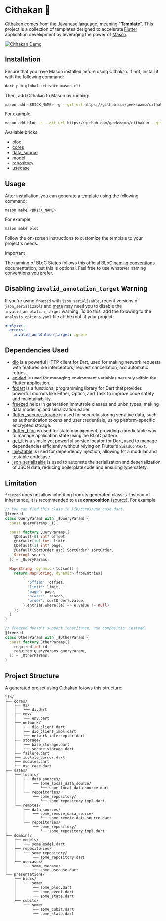 # Cithakan 🧱

[Cithakan] comes from the [Javanese language], meaning "**Template**". This project is a collection of templates designed to accelerate [Flutter] application development by leveraging the power of [Mason].

[![Cithakan Demo](https://asciinema.org/a/KjeoJkoMB6e95q6f7VQG2UmRV.svg "Cithakan Demo")](https://asciinema.org/a/KjeoJkoMB6e95q6f7VQG2UmRV)

## Installation

Ensure that you have Mason installed before using Cithakan. If not, install it with the following command:

```bash
dart pub global activate mason_cli
```

Then, add Cithakan to Mason by running:

```bash
mason add <BRICK_NAME> -g --git-url https://github.com/geekswamp/cithakan --git-path bricks/<BRICK_NAME>
```

For example:

```bash
mason add bloc -g --git-url https://github.com/geekswamp/cithakan --git-path bricks/bloc
```

Available bricks:

- [bloc](https://github.com/geekswamp/cithakan/tree/main/bricks/bloc)
- [cores](https://github.com/geekswamp/cithakan/tree/main/bricks/cores)
- [data_source](https://github.com/geekswamp/cithakan/tree/main/bricks/data_source)
- [model](https://github.com/geekswamp/cithakan/tree/main/bricks/model)
- [repository](https://github.com/geekswamp/cithakan/tree/main/bricks/repository)
- [usecase](https://github.com/geekswamp/cithakan/tree/main/bricks/usecase)

## Usage

After installation, you can generate a template using the following command:

```bash
mason make <BRICK_NAME>
```

For example:

```bash
mason make bloc
```

Follow the on-screen instructions to customize the template to your project's needs.

> [!IMPORTANT]
> The naming of BLoC States follows this official BLoC [naming conventions](https://bloclibrary.dev/naming-conventions/#state-conventions) documentation, but this is optional.
> Feel free to use whatever naming conventions you prefer.

## Disabling `invalid_annotation_target` Warning

If you're using `freezed` with `json_serializable`, recent versions of `json_serializable` and [meta] may need you to disable the `invalid_annotation_target` warning. To do this, add the following to the `analysis_options.yaml` file at the root of your project:

```yaml
analyzer:
  errors:
    invalid_annotation_target: ignore
```

## Dependencies Used

- [dio] is a powerful HTTP client for Dart, used for making network requests with features like interceptors, request cancellation, and automatic retries.
- [envied] is used for managing environment variables securely within the Flutter application.
- [fpdart] is a functional programming library for Dart that provides powerful monads like Either, Option, and Task to improve code safety and maintainability.
- [freezed] helps in generation immutable classes and union types, making data modeling and serialization easier.
- [flutter_secure_storage] is used for securely storing sensitive data, such as authentication tokens and user credentials, using platform-specific encrypted storage.
- [flutter_bloc] is used for state management, providing a predictable way to manage application state using the BLoC pattern.
- [get_it] is a simple yet powerful service locator for Dart, used to manage dependencies efficiently without relying on Flutter’s `BuildContext`.
- [injectable] is used for dependency injection, allowing for a modular and testable codebase.
- [json_serializable] is used to automate the serialization and deserialization of JSON data, reducing boilerplate code and ensuring type safety.

## Limitation

`freezed` does not allow inheriting from its generated classes. Instead of inheritance, it is recommended to use **composition** ([source]). For example:

```dart
// You can find this class in lib/cores/use_case.dart.
@freezed
class QueryParams with _$QueryParams {
  const QueryParams._();

  const factory QueryParams({
    @Default(0) int? offset,
    @Default(10) int? limit,
    @Default(1) int? page,
    @Default(SortOrder.asc) SortOrder? sortOrder,
    String? search,
  }) = _QueryParams;

  Map<String, dynamic> toJson() {
    return Map<String, dynamic>.fromEntries(
        {
          'offset': offset,
          'limit': limit,
          'page': page,
          'search': search,
          'order': sortOrder?.value,
        }.entries.where((e) => e.value != null)
    );
  }
}

// freezed doesn't support inheritance, use composition instead.
@freezed
class OtherParams with _$OtherParams {
  const factory OtherParams({
    required int id,
    required QueryParams queryParams,
  }) = _OtherParams;
}
```

## Project Structure

A generated project using Cithakan follows this structure:

```
lib/
├── cores/
│   ├── di/
│   │   └── di.dart
│   ├── env/
│   │   └── env.dart
│   ├── network/
│   │   ├── dio_client.dart
│   │   ├── dio_client_impl.dart
│   │   └── network_interceptor.dart
│   ├── storage/
│   │   ├── base_storage.dart
│   │   └── secure_storage.dart
│   ├── failure.dart
│   ├── isolate_parser.dart
│   ├── modules.dart
│   └── use_case.dart
├── datas/
│   ├── locals/
│   │   ├── data_sources/
│   │   │   └── some_local_data_source/
│   │   │       └── some_local_data_source.dart
│   │   └── repositories/
│   │       └── some_repository/
│   │           └── some_repository_impl.dart
│   └── remotes/
│       ├── data_sources/
│       │   └── some_remote_data_source/
│       │       └── some_remote_data_source.dart
│       └── repositories/
│           └── some_repository/
│               └── some_repository_impl.dart
├── domains/
│   ├── models/
│   │   └── some_model.dart
│   ├── repositories/
│   │   └── some_repository/
│   │       └── some_repository.dart
│   └── usecases/
│       └── some_usecase/
│           └── some_usecase.dart
└── presentations/
    ├── blocs/
    │   └── some/
    │       ├── some_bloc.dart
    │       ├── some_event.dart
    │       └── some_state.dart
    └── cubits/
        └── some/
            ├── some_cubit.dart
            └── some_state.dart
```

<!-- Links -->
[Javanese language]: https://en.wikipedia.org/wiki/Javanese_language
[Mason]: https://pub.dev/packages/mason
[Flutter]: https://flutter.dev
[Cithakan]: https://github.com/geekswamp/cithakan.git
[dio]: https://pub.dev/packages/dio
[envied]: https://pub.dev/packages/envied
[fpdart]: https://pub.dev/packages/fpdart
[freezed]: https://pub.dev/packages/freezed
[flutter_secure_storage]: https://pub.dev/packages/flutter_secure_storage
[flutter_bloc]: https://pub.dev/packages/flutter_bloc
[get_it]: https://pub.dev/packages/get_it
[injectable]: https://pub.dev/packages/injectable
[json_serializable]: https://pub.dev/packages/json_serializable
[meta]: https://pub.dev/packages/meta
[source]: https://github.com/rrousselGit/freezed/issues/464#issuecomment-861376932

